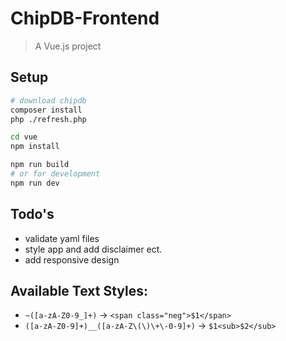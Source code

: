 # ChipDB-Frontend

> A Vue.js project

## Setup

``` bash
# download chipdb
composer install
php ./refresh.php

cd vue
npm install

npm run build
# or for development
npm run dev
```

## Todo's

+ validate yaml files
+ style app and add disclaimer ect.
+ add responsive design

## Available Text Styles:
+ `~([a-zA-Z0-9_]+)` -> `<span class="neg">$1</span>`
+ `([a-zA-Z0-9]+)__([a-zA-Z\(\)\+\-0-9]+)` -> `$1<sub>$2</sub>`
